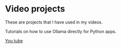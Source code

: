 # Video projects

These are projects that I have used in my videos.

Tutorials on how to use Ollama directly for Python apps.

[You tube](https://www.youtube.com/watch?v=_4K20tOsXK8)
